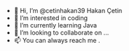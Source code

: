 - 👋 Hi, I’m @cetinhakan39 Hakan Çetin
- 👀 I’m interested in coding
- 🌱 I’m currently learning Java
- 💞️ I’m looking to collaborate on ...
- 📫 You can always reach me .

<!---
cetinhakan39/cetinhakan39 is a ✨ special ✨ repository because its `README.md` (this file) appears on your GitHub profile.
You can click the Preview link to take a look at your changes.
--->
